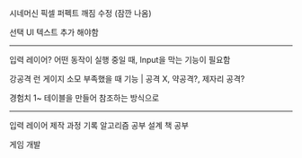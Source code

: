 
시네머신 픽셀 퍼펙트 깨짐 수정 (잠깐 나옴)

선택 UI 텍스트 추가 해야함

***

입력 레이어?
어떤 동작이 실행 중일 때, Input을 막는 기능이 필요함

강공격 런 게이지 소모
부족했을 때 기능 | 공격 X, 약공격?, 제자리 공격?

경험치 1~
테이블을 만들어 참조하는 방식으로


***

입력 레이어 제작 과정 기록
알고리즘 공부
설계 책 공부

게임 개발
